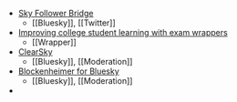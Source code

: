 - [Sky Follower Bridge](https://www.sky-follower-bridge.dev/)
	- [[Bluesky]], [[Twitter]]
- [Improving college student learning with exam wrappers](https://www.insidehighered.com/news/student-success/academic-life/2024/11/13/improving-college-student-learning-exam-wrappers)
	- [[Wrapper]]
- [ClearSky](https://clearsky.app/)
	- [[Bluesky]], [[Moderation]]
- [Blockenheimer for Bluesky](https://blockenheimer.click/)
	- [[Bluesky]], [[Moderation]]
-